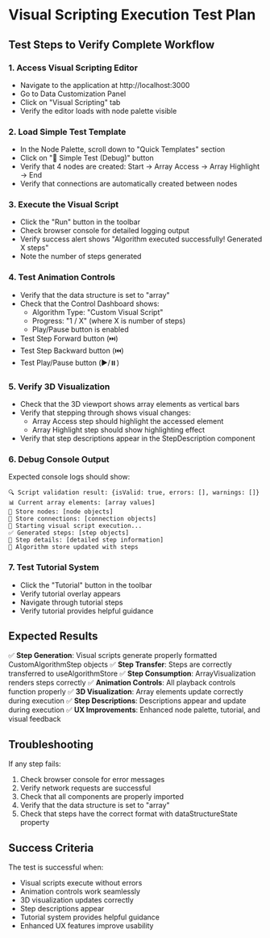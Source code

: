 # Visual Scripting Execution Test Plan

## Test Steps to Verify Complete Workflow

### 1. **Access Visual Scripting Editor**
- Navigate to the application at http://localhost:3000
- Go to Data Customization Panel
- Click on "Visual Scripting" tab
- Verify the editor loads with node palette visible

### 2. **Load Simple Test Template**
- In the Node Palette, scroll down to "Quick Templates" section
- Click on "🧪 Simple Test (Debug)" button
- Verify that 4 nodes are created: Start → Array Access → Array Highlight → End
- Verify that connections are automatically created between nodes

### 3. **Execute the Visual Script**
- Click the "Run" button in the toolbar
- Check browser console for detailed logging output
- Verify success alert shows "Algorithm executed successfully! Generated X steps"
- Note the number of steps generated

### 4. **Test Animation Controls**
- Verify that the data structure is set to "array" 
- Check that the Control Dashboard shows:
  - Algorithm Type: "Custom Visual Script"
  - Progress: "1 / X" (where X is number of steps)
  - Play/Pause button is enabled
- Test Step Forward button (⏭️)
- Test Step Backward button (⏮️)
- Test Play/Pause button (▶️/⏸️)

### 5. **Verify 3D Visualization**
- Check that the 3D viewport shows array elements as vertical bars
- Verify that stepping through shows visual changes:
  - Array Access step should highlight the accessed element
  - Array Highlight step should show highlighting effect
- Verify that step descriptions appear in the StepDescription component

### 6. **Debug Console Output**
Expected console logs should show:
```
🔍 Script validation result: {isValid: true, errors: [], warnings: []}
📊 Current array elements: [array values]
🔗 Store nodes: [node objects]
🔗 Store connections: [connection objects]
🚀 Starting visual script execution...
✅ Generated steps: [step objects]
📝 Step details: [detailed step information]
🎯 Algorithm store updated with steps
```

### 7. **Test Tutorial System**
- Click the "Tutorial" button in the toolbar
- Verify tutorial overlay appears
- Navigate through tutorial steps
- Verify tutorial provides helpful guidance

## Expected Results

✅ **Step Generation**: Visual scripts generate properly formatted CustomAlgorithmStep objects
✅ **Step Transfer**: Steps are correctly transferred to useAlgorithmStore
✅ **Step Consumption**: ArrayVisualization renders steps correctly
✅ **Animation Controls**: All playback controls function properly
✅ **3D Visualization**: Array elements update correctly during execution
✅ **Step Descriptions**: Descriptions appear and update during execution
✅ **UX Improvements**: Enhanced node palette, tutorial, and visual feedback

## Troubleshooting

If any step fails:
1. Check browser console for error messages
2. Verify network requests are successful
3. Check that all components are properly imported
4. Verify that the data structure is set to "array"
5. Check that steps have the correct format with dataStructureState property

## Success Criteria

The test is successful when:
- Visual scripts execute without errors
- Animation controls work seamlessly
- 3D visualization updates correctly
- Step descriptions appear
- Tutorial system provides helpful guidance
- Enhanced UX features improve usability
